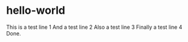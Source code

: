 # hello-world
This is a test line 1
And a test line 2
Also a test line 3
Finally a test line 4
Done.
